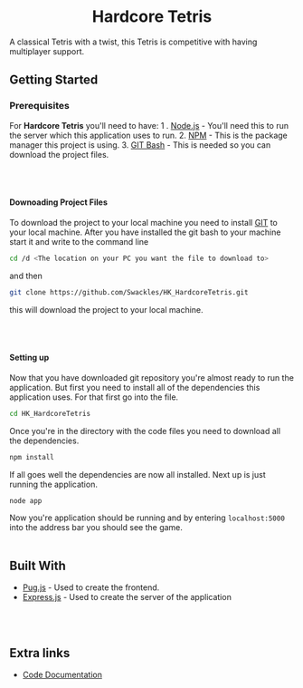 

<h1 align="center"> Hardcore Tetris</h1>


A classical Tetris with a twist, this Tetris is competitive with having multiplayer support.

## Getting Started



### Prerequisites

For **Hardcore Tetris** you'll need to have:
1 . [Node.js](https://nodejs.org/en/) - You'll need this to run the server which this application uses to run.
2. [NPM](https://www.npmjs.com/) - This is the package manager this project is using.
3. [GIT Bash](https://git-scm.com/downloads) - This is needed so you can download the project files.

<br />
<br />

#### Downoading Project Files

To download the project to your local machine you need to install [GIT](https://git-scm.com/) to your local machine.
After you have installed the git bash to your machine start it and write to the command line
```bash
cd /d <The location on your PC you want the file to download to>
```
and then
```bash
git clone https://github.com/Swackles/HK_HardcoreTetris.git
```
this will download the project to your local machine.

<br />
<br />

#### Setting up

Now that you have downloaded git repository you're almost ready to run the application. But first you need to install all of the dependencies this application uses. For that first go into the file.
```bash
cd HK_HardcoreTetris
```
Once you're in the directory with the code files you need to download all the dependencies.
```bash
npm install
```

If all goes well the dependencies are now all installed. Next up is just running the application.
```bash
node app
```
Now you're application should be running and by entering `localhost:5000` into the address bar you should see the game.
<br />
<br />

## Built With

* [Pug.js](https://pugjs.org/api/getting-started.html) - Used to create the frontend.
* [Express.js](http://expressjs.com/) - Used to create the server of the application
<br />
<br />

## Extra links
* [Code Documentation](https://github.com/Swackles/HK_HardcoreTetris/blob/master/DOCUMENTATION.md)